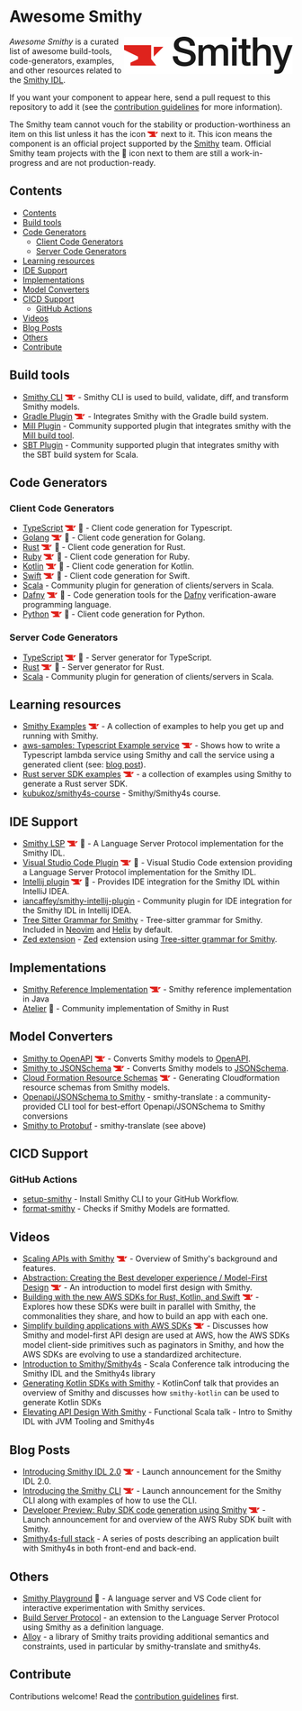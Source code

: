 # Awesome Smithy

[<img src="smithy.svg" align="right" width="300">](https://smithy.io)

*Awesome Smithy* is a curated list of awesome build-tools, code-generators, examples, and other resources related to
the [Smithy IDL](https://github.com/awslabs/smithy).

If you want your component to appear here, send a pull request to this repository to add it (see the [contribution
guidelines](#contribute) for more information).

The Smithy team cannot vouch for the stability or production-worthiness an item on this list unless it has the icon
<img src="smithy-anvil.svg" alt="(official)" title="Smithy Official" height="10px"> next to it. This icon means the
component is an official project supported by the [Smithy](https://github.com/smithy-lang) team.
Official Smithy team projects with the 🚧 icon next to them are still a work-in-progress and are not production-ready.


## Contents
  - [Contents](#contents)
  - [Build tools](#build-tools)
  - [Code Generators](#code-generators)
    - [Client Code Generators](#client-code-generators)
    - [Server Code Generators](#server-code-generators)
  - [Learning resources](#learning-resources)
  - [IDE Support](#ide-support)
  - [Implementations](#implementations)
  - [Model Converters](#model-converters)
  - [CICD Support](#cicd-support)
    - [GitHub Actions](#github-actions)
  - [Videos](#videos)
  - [Blog Posts](#blog-posts)
  - [Others](#others)
  - [Contribute](#contribute)

## Build tools
* [Smithy CLI](https://github.com/smithy-lang/smithy/tree/main/smithy-cli) <img src="smithy-anvil.svg" alt="(official)" title="Smithy Official" height="10px"> - Smithy CLI is used to build, validate, diff, and transform Smithy models.
* [Gradle Plugin](https://github.com/smithy-lang/smithy-gradle-plugin) <img src="smithy-anvil.svg" alt="(official)" title="Smithy Official" height="10px"> - Integrates Smithy with the Gradle build system.
* [Mill Plugin](https://disneystreaming.github.io/smithy4s/docs/overview/installation/#mill) - Community supported plugin that integrates smithy with the [Mill build tool](https://github.com/com-lihaoyi/mill).
* [SBT Plugin](https://disneystreaming.github.io/smithy4s/docs/overview/installation/#sbt) - Community supported plugin that integrates smithy with the SBT build system for Scala.

## Code Generators
### Client Code Generators
* [TypeScript](https://github.com/awslabs/smithy-typescript) <img src="smithy-anvil.svg" alt="(official)" title="Smithy Official" height="10px"> 🚧 - Client code generation for Typescript.
* [Golang](https://github.com/aws/smithy-go) <img src="smithy-anvil.svg" alt="(official)" title="Smithy Official" height="10px"> 🚧 - Client code generation for Golang.
* [Rust](https://github.com/awslabs/smithy-rs) <img src="smithy-anvil.svg" alt="(official)" title="Smithy Official" height="10px"> 🚧 - Client code generation for Rust.
* [Ruby](https://github.com/awslabs/smithy-ruby) <img src="smithy-anvil.svg" alt="(official)" title="Smithy Official" height="10px"> 🚧 - Client code generation for Ruby.
* [Kotlin](https://github.com/awslabs/smithy-kotlin) <img src="smithy-anvil.svg" alt="(official)" title="Smithy Official" height="10px"> 🚧 - Client code generation for Kotlin.
* [Swift](https://github.com/awslabs/smithy-swift) <img src="smithy-anvil.svg" alt="(official)" title="Smithy Official" height="10px"> 🚧 - Client code generation for Swift.
* [Scala](https://github.com/disneystreaming/smithy4s) - Community plugin for generation of clients/servers in Scala.
* [Dafny](https://github.com/awslabs/smithy-dafny) <img src="smithy-anvil.svg" alt="(official)" title="Smithy Official" height="10px"> 🚧 - Code generation tools for the [Dafny](https://dafny.org/) verification-aware programming language.
* [Python](https://github.com/smithy-lang/smithy-python) <img src="smithy-anvil.svg" alt="(official)" title="Smithy Official" height="10px"> 🚧 - Client code generation for Python.

### Server Code Generators
* [TypeScript](https://github.com/awslabs/smithy-typescript) <img src="smithy-anvil.svg" alt="(official)" title="Smithy Official" height="10px"> 🚧 - Server generator for TypeScript.
* [Rust](https://github.com/awslabs/smithy-rs) <img src="smithy-anvil.svg" alt="(official)" title="Smithy Official" height="10px"> 🚧 - Server generator for Rust.
* [Scala](https://github.com/disneystreaming/smithy4s) - Community plugin for generation of clients/servers in Scala.


## Learning resources
* [Smithy Examples](https://github.com/smithy-lang/smithy-examples) <img src="smithy-anvil.svg" alt="(official)" title="Smithy Official" height="10px"> - A collection of examples to help you get up and running with Smithy.
* [aws-samples: Typescript Example service](https://github.com/aws-samples/smithy-server-generator-typescript-sample) <img src="smithy-anvil.svg" alt="(official)" title="Smithy Official" height="10px"> - Shows how to write a Typescript lambda service using Smithy and call the service using a generated client (see: [blog post](https://aws.amazon.com/blogs/devops/smithy-server-and-client-generator-for-typescript/)).
* [Rust server SDK examples](https://github.com/awslabs/smithy-rs/tree/main/examples) <img src="smithy-anvil.svg" alt="(official)" title="Smithy Official" height="10px"> - a collection of examples using Smithy to generate a Rust server SDK.
* [kubukoz/smithy4s-course](https://github.com/kubukoz/smithy4s-course) - Smithy/Smithy4s course.

## IDE Support
* [Smithy LSP](https://github.com/awslabs/smithy-language-server) <img src="smithy-anvil.svg" alt="(official)" title="Smithy Official" height="10px"> 🚧 - A Language Server Protocol implementation for the Smithy IDL.
* [Visual Studio Code Plugin](https://github.com/awslabs/smithy-vscode) <img src="smithy-anvil.svg" alt="(official)" title="Smithy Official" height="10px"> 🚧 - Visual Studio Code extension providing a Language Server Protocol implementation for the Smithy IDL.
* [Intellij plugin](https://github.com/awslabs/smithy-intellij) <img src="smithy-anvil.svg" alt="(official)" title="Smithy Official" height="10px"> 🚧 - Provides IDE integration for the Smithy IDL within IntelliJ IDEA.
* [iancaffey/smithy-intellij-plugin](https://github.com/iancaffey/smithy-intellij-plugin) - Community plugin for IDE integration for the Smithy IDL in Intellij IDEA.
* [Tree Sitter Grammar for Smithy](https://github.com/indoorvivants/tree-sitter-smithy) - Tree-sitter grammar for Smithy. Included in [Neovim](https://github.com/nvim-treesitter/nvim-treesitter) and [Helix](https://docs.helix-editor.com/) by default.
* [Zed extension](https://github.com/joshrutkowski/zed-smithy) - [Zed](https://zed.dev/) extension using [Tree-sitter grammar for Smithy](https://github.com/indoorvivants/tree-sitter-smithy).

## Implementations
* [Smithy Reference Implementation](https://github.com/awslabs/smithy) <img src="smithy-anvil.svg" alt="(official)" title="Smithy Official" height="10px"> - Smithy reference implementation in Java
* [Atelier](https://github.com/johnstonskj/rust-atelier) 🚧 - Community implementation of Smithy in Rust

## Model Converters
* [Smithy to OpenAPI](https://smithy.io/2.0/guides/converting-to-openapi.html#smithy-to-openapi) <img src="smithy-anvil.svg" alt="(official)" title="Smithy Official" height="10px"> - Converts Smithy models to [OpenAPI](https://www.openapis.org/).
* [Smithy to JSONSchema](https://github.com/awslabs/smithy/tree/main/smithy-jsonschema) <img src="smithy-anvil.svg" alt="(official)" title="Smithy Official" height="10px"> - Converts Smithy models to [JSONSchema](https://json-schema.org/).
* [Cloud Formation Resource Schemas](https://smithy.io/2.0/guides/generating-cloudformation-resources.html#smithy-to-cloudformation) <img src="smithy-anvil.svg" alt="(official)" title="Smithy Official" height="10px"> - Generating Cloudformation resource schemas from Smithy models.
* [Openapi/JSONSchema to Smithy](https://github.com/disneystreaming/smithy-translate) - smithy-translate : a community-provided CLI tool for best-effort Openapi/JSONSchema to Smithy conversions
* [Smithy to Protobuf](https://github.com/disneystreaming/smithy-translate) - smithy-translate (see above)

## CICD Support
### GitHub Actions
* [setup-smithy](https://github.com/marketplace/actions/setup-smithy) - Install Smithy CLI to your GitHub Workflow.
* [format-smithy](https://github.com/marketplace/actions/format-smithy) - Checks if Smithy Models are formatted.

## Videos
* [Scaling APIs with Smithy](https://www.youtube.com/watch?v=3GpZzu4guTE) <img src="smithy-anvil.svg" alt="(official)" title="Smithy Official" height="10px"> - Overview of Smithy's background and features.
* [Abstraction: Creating the Best developer experience / Model-First Design](https://youtu.be/gX2sHQafadA?t=1558) <img src="smithy-anvil.svg" alt="(official)" title="Smithy Official" height="10px"> - An introduction to model first design with Smithy.
* [Building with the new AWS SDKs for Rust, Kotlin, and Swift](https://www.youtube.com/watch?v=Nhk1K1AjYvg) <img src="smithy-anvil.svg" alt="(official)" title="Smithy Official" height="10px"> - Explores how these SDKs were built in parallel with Smithy, the commonalities they share, and how to build an app with each one.
* [Simplify building applications with AWS SDKs](https://www.youtube.com/watch?v=7J0UMAGgAdw) <img src="smithy-anvil.svg" alt="(official)" title="Smithy Official" height="10px"> - Discusses how Smithy and model-first API design are used at AWS, how the AWS SDKs model client-side primitives such as paginators in Smithy, and how the AWS SDKs are evolving to use a standardized architecture.
* [Introduction to Smithy/Smithy4s](https://www.youtube.com/watch?v=CA8qGXMQ3cE) - Scala Conference talk introducing the Smithy IDL and the Smithy4s library
* [Generating Kotlin SDKs with Smithy](https://www.youtube.com/watch?v=Wsra04prG-E) - KotlinConf talk that provides an overview of Smithy and discusses how `smithy-kotlin` can be used to generate Kotlin SDKs
* [Elevating API Design With Smithy](https://www.youtube.com/watch?v=tufEEuPn6Lk) - Functional Scala talk - Intro to Smithy IDL with JVM Tooling and Smithy4s 

## Blog Posts
* [Introducing Smithy IDL 2.0](https://aws.amazon.com/blogs/developer/introducing-smithy-idl-2-0/) <img src="smithy-anvil.svg" alt="(official)" title="Smithy Official" height="10px"> - Launch announcement for the Smithy IDL 2.0.
* [Introducing the Smithy CLI](https://aws.amazon.com/blogs/developer/introducing-the-smithy-cli/) <img src="smithy-anvil.svg" alt="(official)" title="Smithy Official" height="10px"> - Launch announcement for the Smithy CLI along with examples of how to use the CLI.
* [Developer Preview: Ruby SDK code generation using Smithy](https://aws.amazon.com/blogs/developer/developer-preview-smithy-code-generated-ruby-sdk/)  <img src="smithy-anvil.svg" alt="(official)" title="Smithy Official" height="10px"> - Launch announcement for and overview of the AWS Ruby SDK built with Smithy.
* [Smithy4s-full stack](https://blog.indoorvivants.com/2022-06-10-smithy4s-fullstack-part-1) - A series of posts describing an application built with Smithy4s in both front-end and back-end.

## Others
* [Smithy Playground](https://github.com/kubukoz/smithy-playground/) 🚧 - A language server and VS Code client for interactive experimentation with Smithy services.
* [Build Server Protocol](https://github.com/build-server-protocol/build-server-protocol) - an extension to the Language Server Protocol using Smithy as a definition language.
* [Alloy](https://github.com/disneystreaming/alloy/) - a library of Smithy traits providing additional semantics and constraints, used in particular by smithy-translate and smithy4s.

## Contribute
Contributions welcome! Read the [contribution guidelines](CONTRIBUTING.md) first.
